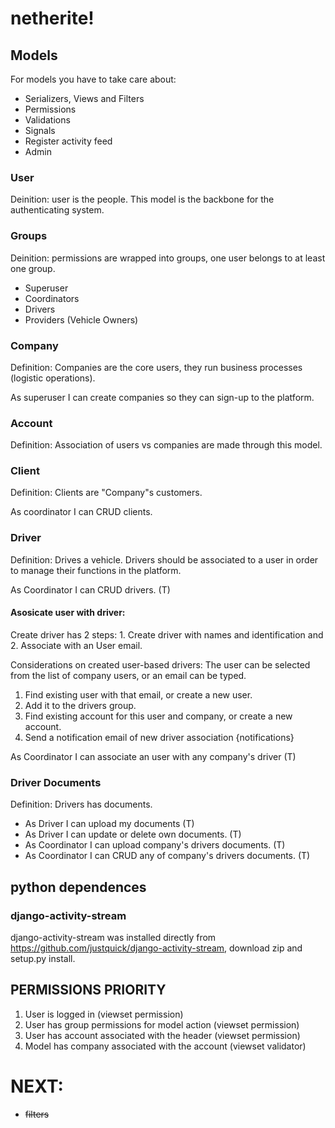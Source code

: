 # netherite!

## Models

For models you have to take care about:

- Serializers, Views and Filters
- Permissions
- Validations
- Signals
- Register activity feed
- Admin

### User

Deinition: user is the people. This model is the backbone for the authenticating system.

### Groups

Deinition: permissions are wrapped into groups, one user belongs to at least one group.

- Superuser
- Coordinators
- Drivers
- Providers (Vehicle Owners)

### Company

Definition: Companies are the core users, they run business processes (logistic operations).

As superuser I can create companies so they can sign-up to the platform.

### Account

Definition: Association of users vs companies are made through this model.

### Client

Definition: Clients are "Company"s customers.

As coordinator I can CRUD clients.

### Driver

Definition: Drives a vehicle. Drivers should be associated to a user in order to manage their functions in the platform.

As Coordinator I can CRUD drivers. (T)

#### Asosicate user with driver:

Create driver has 2 steps: 1. Create driver with names and identification and 2. Associate with an User email.

Considerations on created user-based drivers:
The user can be selected from the list of company users, or an email can be typed.

1. Find existing user with that email, or create a new user.
2. Add it to the drivers group.
3. Find existing account for this user and company, or create a new account.
4. Send a notification email of new driver association {notifications}

As Coordinator I can associate an user with any company's driver (T)

### Driver Documents

Definition: Drivers has documents.

- As Driver I can upload my documents (T)
- As Driver I can update or delete own documents. (T)
- As Coordinator I can upload company's drivers documents. (T)
- As Coordinator I can CRUD any of company's drivers documents. (T)

## python dependences

### django-activity-stream

django-activity-stream was installed directly from https://github.com/justquick/django-activity-stream, download zip and
setup.py install.




PERMISSIONS PRIORITY
--------

1. User is logged in (viewset permission)
2. User has group permissions for model action (viewset permission)
3. User has account associated with the header (viewset permission)
4. Model has company associated with the account (viewset validator)

# NEXT:

- ~~filters~~



